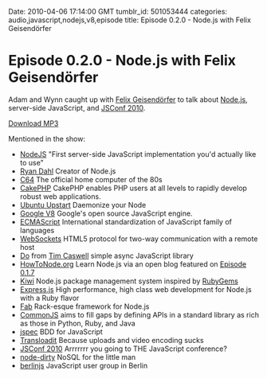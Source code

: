 Date: 2010-04-06 17:14:00 GMT
tumblr_id: 501053444
categories: audio,javascript,nodejs,v8,episode
title: Episode 0.2.0 - Node.js with Felix Geisendörfer

# Episode 0.2.0 - Node.js with Felix Geisendörfer

Adam and Wynn caught up with [Felix Geisendörfer](http://twitter.com/felixge) to talk about [Node.js](http://nodejs.org), server-side JavaScript, and [JSConf 2010](http://jsconf.us/2010).

[Download MP3](http://www.buzzsprout.com/105/3738-episode-0-2-0-node-js-with-felix-geisendorfer.mp3)

Mentioned in the show:

* [NodeJS](http://nodejs.org) "First server-side JavaScript implementation you'd actually like to use"
* [Ryan Dahl](http://github.com/ry) Creator of Node.js
* [C64](http://en.wikipedia.org/wiki/Commodore_64) The official home computer of the 80s
* [CakePHP](http://cakephp.org/) CakePHP enables PHP users at all levels to rapidly develop robust web applications.
* [Ubuntu Upstart](http://upstart.ubuntu.com/) Daemonize your Node
* [Google V8](http://code.google.com/p/v8/) Google's open source JavaScript engine.
* [ECMAScript](http://en.wikipedia.org/wiki/ECMAScript) International standardization of JavaScript family of languages
* [WebSockets](http://dev.w3.org/html5/websockets/) HTML5 protocol for two-way communication with a remote host
* [Do](http://thechangelog.com/post/396676100/do-simple-async-javascript-library) from [Tim Caswell](http://twitter.com/creationix) simple async JavaScript library
* [HowToNode.org](http://howtonode.org/) Learn Node.js via an open blog featured on [Episode 0.1.7](http://thechangelog.com/post/441967194/episode-0-1-7-open-source-publishing-with-geoffrey)
* [Kiwi](http://github.com/visionmedia/kiwi) Node.js package management system inspired by [RubyGems](http://gemcutter.org)
* [Express.js](http://expressjs.com/) High performance, high class web development for Node.js with a Ruby flavor
* [Fab](http://www.fabjs.org/) Rack-esque framework for Node.js
* [CommonJS](http://commonjs.org/) aims to fill gaps by defining APIs in a standard library as rich as those in Python, Ruby, and Java
* [jspec](http://visionmedia.github.com/jspec/) BDD for JavaScript
* [Transloadit](http://transloadit.com/) Because uploads and video encoding sucks
* [JSConf 2010](http://jsconf.us/2010/) Arrrrrrr you going to THE JavaScript conference?
* [node-dirty](http://github.com/felixge/node-dirty) NoSQL for the little man
* [berlinjs](http://twitter.com/berlinjs) JavaScript user group in Berlin
